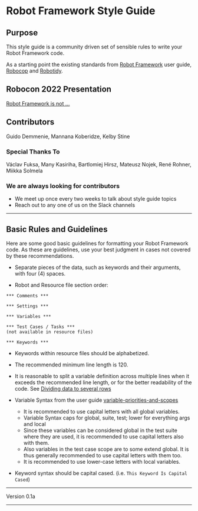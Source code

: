 # Robot Framework Style Guide

## Purpose

This style guide is a community driven set of sensible rules to write your Robot Framework code.

As a starting point the existing standards from [Robot Framework](https://robotframework.org/robotframework/latest/RobotFrameworkUserGuide.html#getting-started) user guide, [Robocop](https://github.com/MarketSquare/robotframework-robocop) and [Robotidy](https://robotidy.readthedocs.io/en/stable/).

## Robocon 2022 Presentation

[Robot Framework is not ...](https://youtu.be/Mpt_4MItha0)

## Contributors

Guido Demmenie, Mannana Koberidze, Kelby Stine

### Special Thanks To

Václav Fuksa, Many Kasiriha, Bartlomiej Hirsz, Mateusz Nojek, René Rohner, Miikka Solmela

### We are always looking for contributors

- We meet up once every two weeks to talk about style guide topics
- Reach out to any one of us on the Slack channels

---

## Basic Rules and Guidelines

Here are some good basic guidelines for formatting your Robot Framework code. As these are guidelines, use your best judgment in cases not covered by these recommendations.

- Separate pieces of the data, such as keywords and their arguments, with four (4) spaces.

- Robot and Resource file section order:

```robot
*** Comments ***

*** Settings ***

*** Variables ***

*** Test Cases / Tasks ***
(not available in resource files)

*** Keywords ***
```

- Keywords within resource files should be alphabetized.
- The recommended minimum line length is 120.
- It is reasonable to split a variable definition across multiple lines when it exceeds the recommended line length, or for the better readability of the code. See [Dividing data to several rows](https://robotframework.org/robotframework/latest/RobotFrameworkUserGuide.html#test-data-syntax)
- Variable Syntax from the user guide [variable-priorities-and-scopes](https://robotframework.org/robotframework/latest/RobotFrameworkUserGuide.html#variable-priorities-and-scopes)

  - It is recommended to use capital letters with all global variables.
  - Variable Syntax caps for global, suite, test; lower for everything args and local
  - Since these variables can be considered global in the test suite where they are used, it is recommended to use capital letters also with them.
  - Also variables in the test case scope are to some extend global. It is thus generally recommended to use capital letters with them too.
  - It is recommended to use lower-case letters with local variables.
- Keyword syntax should be capital cased. (i.e. `This Keyword Is Capital Cased`)

---

Version 0.1a

---
